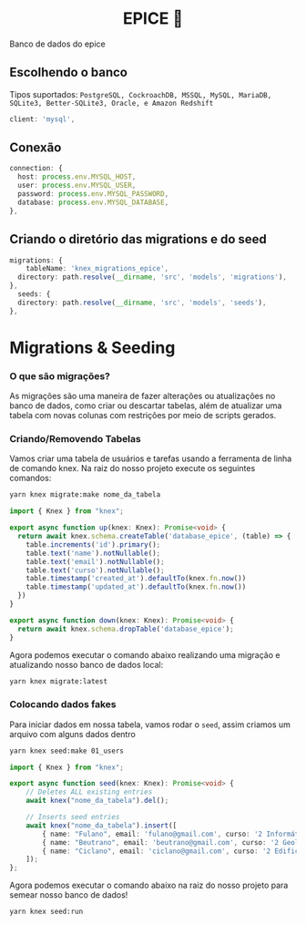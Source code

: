 <h1 align="center">
    <strong>EPICE 💜</strong>
</h1>

Banco de dados do epice

## Escolhendo o banco

Tipos suportados: `PostgreSQL, CockroachDB, MSSQL, MySQL, MariaDB, SQLite3, Better-SQLite3, Oracle, e Amazon Redshift `

```ts
client: 'mysql',
```

## Conexão

```ts
connection: {
  host: process.env.MYSQL_HOST,
  user: process.env.MYSQL_USER,
  password: process.env.MYSQL_PASSWORD,
  database: process.env.MYSQL_DATABASE,
},
```

## Criando o diretório das migrations e do seed

```ts
migrations: {
	tableName: 'knex_migrations_epice',
  directory: path.resolve(__dirname, 'src', 'models', 'migrations'),
},
  seeds: {
  directory: path.resolve(__dirname, 'src', 'models', 'seeds'),
},
```

# Migrations & Seeding

### O que são migrações?

As migrações são uma maneira de fazer alterações ou atualizações no banco de dados, como criar ou descartar tabelas, além de atualizar uma tabela com novas colunas com restrições por meio de scripts gerados.

### Criando/Removendo Tabelas

Vamos criar uma tabela de usuários e tarefas usando a ferramenta de linha de comando knex. Na raiz do nosso projeto execute os seguintes comandos:

```bash
yarn knex migrate:make nome_da_tabela
```

```ts
import { Knex } from "knex";

export async function up(knex: Knex): Promise<void> {
  return await knex.schema.createTable('database_epice', (table) => {
    table.increments('id').primary();
    table.text('name').notNullable();
    table.text('email').notNullable();
    table.text('curso').notNullable();
    table.timestamp('created_at').defaultTo(knex.fn.now())
    table.timestamp('updated_at').defaultTo(knex.fn.now())
  })
}

export async function down(knex: Knex): Promise<void> {
  return await knex.schema.dropTable('database_epice');
}
```

Agora podemos executar o comando abaixo realizando uma migração e atualizando nosso banco de dados local:

```bash
yarn knex migrate:latest
```

### Colocando dados fakes
Para iniciar dados em nossa tabela, vamos rodar o `seed`, assim criamos um arquivo com alguns dados dentro
```bash
yarn knex seed:make 01_users
```

```ts
import { Knex } from "knex";

export async function seed(knex: Knex): Promise<void> {
	// Deletes ALL existing entries
	await knex("nome_da_tabela").del();

	// Inserts seed entries
	await knex("nome_da_tabela").insert([
		{ name: "Fulano", email: 'fulano@gmail.com', curso: '2 Informática ' }
		{ name: "Beutrano", email: 'beutrano@gmail.com', curso: '2 Geologia' },
		{ name: "Ciclano", email: 'ciclano@gmail.com', curso: '2 Edificações' },
	]);
};
```

Agora podemos executar o comando abaixo na raiz do nosso projeto para semear nosso banco de dados!

```bash
yarn knex seed:run
```

